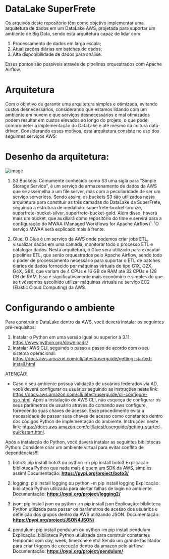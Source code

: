 # DataLake SuperFrete
Os arquivos deste repositório têm como objetivo implementar uma arquitetura de dados em um DataLake AWS, projetada para suportar um ambiente de Big Data, sendo esta arquitetura capaz de lidar com:

  1) Processamento de dados em larga escala;
  2) Atualizações diárias em batches de dados;
  3) Alta disponibilidade de dados para análise.
     
Esses pontos são possíveis através de pipelines orquestrados com Apache Airflow.

# Arquitetura
Com o objetivo de garantir uma arquitetura simples e otimizada, evitando custos desnecessários, considerando que estamos lidando com um ambiente em nuvem e que serviços desnecessários e mal otimizados podem resultar em custos elevados ao longo do projeto, o que pode comprometer a implementação do DataLake e até mesmo da cultura data-driven. Considerando esses motivos, esta arquitetura consiste no uso dos seguintes serviços AWS:

# Desenho da arquitetura: 
![image](https://github.com/user-attachments/assets/a14bd37f-8eb9-40bd-8d2c-7fd227cade5a)

  1) S3 Buckets: Comumente conhecido como S3 uma sigla para "Simple Storage Service", é um serviço de armazenamento de dados da AWS que se assemelha a um file server, mas com a peculiaridade de ser um serviço serverless. Sendo assim, os buckets S3 são utilizados nesta arquitetura para constituir as três camadas do DataLake da SuperFrete, seguindo a estrutura de medalhão: superfrete-bucket-bronze, superfrete-bucket-silver, superfrete-bucket-gold. Além disso, haverá mais um bucket, que auxiliará como repositório do time e servirá para a configuração do MWAA (Managed Workflows for Apache Airflow)¹.
  ¹O serviço MWAA será explicado mais à frente.

  2) Glue: O Glue é um serviço da AWS onde podemos criar jobs ETL, visualizar dados em uma camada, monitorar todo o processo ETL e catalogar dados. Nesta arquitetura, o Glue será utilizado para executar pipelines ETL, que serão orquestrados pelo Apache Airflow, sendo todo o poder de processamento necessário para suportar o ETL de batches diários de dados fornecido por máquinas virtuais do tipo G1X, G2X, G4X, G8X, que variam de 4 CPUs e 16 GB de RAM até 32 CPUs e 128 GB de RAM. Isso é significativamente mais econômico e simples do que se tivéssemos escolhido utilizar máquinas virtuais no serviço EC2 (Elastic Cloud Computing) da AWS.

# Configurando o ambiente
Para construir o DataLake dentro da AWS, você deverá instalar os seguintes pré-requisitos:

1) Instalar o Python em uma versão igual ou superior à 3.11: https://www.python.org/downloads/
2) Instalar AWS CLI, seguindo o passo a passo de acordo com o seu sistema operacional: https://docs.aws.amazon.com/cli/latest/userguide/getting-started-install.html
   
ATENÇÃO!
 - Caso o seu ambiente possua validação de usuários federados via AD, você deverá configurar os usuários seguindo as instruções neste link: https://docs.aws.amazon.com/cli/latest/userguide/cli-configure-sso.html.
Após a instalação do AWS CLI, não esqueça de configurar os seus parâmetros de usuário através do comando aws configure, fornecendo suas chaves de acesso. Esse procedimento evita a necessidade de passar suas chaves de acesso como constantes dentro dos códigos Python de implementação do ambiente. Instruções neste link: https://docs.aws.amazon.com/cli/latest/userguide/getting-started-quickstart.html.

Após a instalação do Python, você deverá instalar as seguintes bibliotecas Python:
Considere criar um ambiente virtual para evitar conflito de dependências!!!

1) boto3: pip install boto3 ou python -m pip install boto3
Explicação: biblioteca Python que nada mais é quem um SDK da AWS, simples assim!
Documentação: **https://pypi.org/project/boto3/**

2) logging: pip install logging ou python -m pip install logging
Explicação: biblioteca Python utilizada para alertar falhas de login no ambiente.
Documentação: **https://pypi.org/project/logging2/**

3) json: pip install json ou python -m pip install json
Explicação: biblioteca Python utilizada para passar os parâmetros de acesso dos usuários e definição dos grupos dentro da AWS utilizando JSON.
Documentação: **https://pypi.org/project/JSON4JSON/**

4) pendulum: pip install pendulum ou python -m pip install pendulum
Explicação: biblioteca Python utiulizada para construir constantes temporais com day, week, timezone e etc! Sendo um grande facilitador para criar triggers de execução dentro da amazon pelo airflow.
Documentação: **https://pypi.org/project/pendulum/**
